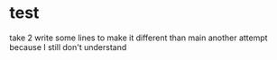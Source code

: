 # test
take 2
write some lines to make it different than main 
another attempt because I still don't understand
